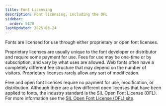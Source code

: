```yaml
---
title: Font Licensing
description: Font licensing, including the OFL
sidebar:
  order: 5170
lastUpdated: 2025-03-24
---
```


Fonts are licensed for use through either proprietary or open font licenses.

Proprietary licenses are usually unique to the font developer or distributor and require some payment for use. Fees for use may be one-time or by subscription, and vary by what uses are allowed. Web fonts often have a completely different fee structure that may depend on the number of visitors. Proprietary licenses rarely allow any sort of modification.

Free and open font licenses require no payment for use, modification, or distribution. Although there are a few different open licenses that have been applied to fonts, the industry standard is the SIL Open Font License (OFL). For more information see the [SIL Open Font License (OFL) site][ofl]. 

[ofl]: https://openfontlicense.org/

